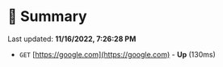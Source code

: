 # 📖 Summary
Last updated: **11/16/2022, 7:26:28 PM**

- `GET` [https://google.com](https://google.com) - **Up** (130ms)
